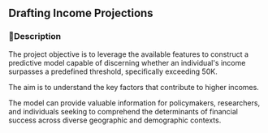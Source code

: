 
## Drafting Income Projections








### 📝Description

The project objective is to leverage the available features to construct a predictive model capable of discerning whether an individual's income surpasses a predefined threshold, specifically exceeding 50K.

The aim is to understand the key factors that contribute to higher incomes.

The model can provide valuable information for policymakers, researchers, and individuals seeking to comprehend the determinants of financial success across diverse geographic and demographic contexts.
